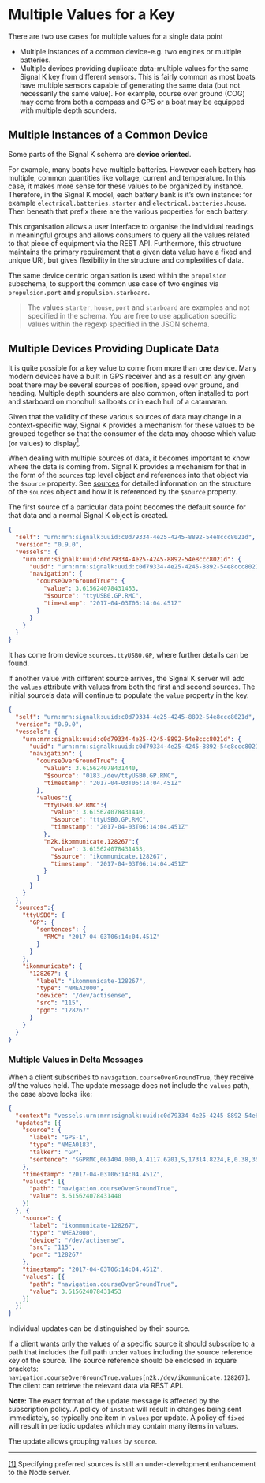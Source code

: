 # Multiple Values for a Key

There are two use cases for multiple values for a single data point

* Multiple instances of a common device-e.g. two engines or multiple batteries.
* Multiple devices providing duplicate data-multiple values for the same Signal K key from different sensors. This is
  fairly common as most boats have multiple sensors capable of generating the same data (but not necessarily the same
  value). For example, course over ground (COG) may come from both a compass and GPS or a boat may be equipped with
  multiple depth sounders.

## Multiple Instances of a Common Device

Some parts of the Signal K schema are **device oriented**.

For example, many boats have multiple batteries. However each battery has multiple, common quantities like voltage,
current and temperature. In this case, it makes more sense for these values to be organized by instance. Therefore, in
the Signal K model, each battery bank is it’s own instance: for example `electrical.batteries.starter` and
`electrical.batteries.house`. Then beneath that prefix there are the various properties for each battery.

This organisation allows a user interface to organise the individual readings in meaningful groups and allows consumers
to query all the values related to that piece of equipment via the REST API. Furthermore, this structure maintains the
primary requirement that a given data value have a fixed and unique URI, but gives flexibility in the structure and
complexities of data.

The same device centric organisation is used within the `propulsion` subschema, to support the common use case of two
engines via `propulsion.port` and `propulsion.starboard`.

> The values `starter`, `house`, `port` and `starboard` are examples and not specified in the schema. You are free to
use application specific values within the regexp specified in the JSON schema.

## Multiple Devices Providing Duplicate Data

It is quite possible for a key value to come from more than one device. Many modern devices have a built in GPS
receiver and as a result on any given boat there may be several sources of position, speed over ground, and heading.
Multiple depth sounders are also common, often installed to port and starboard on monohull sailboats or in each hull of
a catamaran.

Given that the validity of these various sources of data may change in a context-specific way, Signal K provides a
mechanism for these values to be grouped together so that the consumer of the data may choose which value (or values)
to display[<sup>1</sup>](#fn_1).<a name="ln_1" id="ln_1"></a>

When dealing with multiple sources of data, it becomes important to know where the data is coming from. Signal K
provides a mechanism for that in the form of the `sources` top level object and references into that object via the
`$source` property. See [sources](sources.md) for detailed information on the structure of the `sources` object and how
it is referenced by the `$source` property.

The first source of a particular data point becomes the default source for that data and a normal Signal K object is
created.

```json
{
  "self": "urn:mrn:signalk:uuid:c0d79334-4e25-4245-8892-54e8ccc8021d",
  "version": "0.9.0",
  "vessels": {
    "urn:mrn:signalk:uuid:c0d79334-4e25-4245-8892-54e8ccc8021d": {
      "uuid": "urn:mrn:signalk:uuid:c0d79334-4e25-4245-8892-54e8ccc8021d",
      "navigation": {
        "courseOverGroundTrue": {
          "value": 3.615624078431453,
          "$source": "ttyUSB0.GP.RMC",
          "timestamp": "2017-04-03T06:14:04.451Z"
        }
      }
    }
  }
}
```

It has come from device `sources.ttyUSB0.GP`, where further details can be found.

If another value with different source arrives, the Signal K server will add the `values` attribute with values from
both the first and second sources. The initial source‘s data will continue to populate the `value` property in the key.

```json
{
  "self": "urn:mrn:signalk:uuid:c0d79334-4e25-4245-8892-54e8ccc8021d",
  "version": "0.9.0",
  "vessels": {
    "urn:mrn:signalk:uuid:c0d79334-4e25-4245-8892-54e8ccc8021d": {
      "uuid": "urn:mrn:signalk:uuid:c0d79334-4e25-4245-8892-54e8ccc8021d",
      "navigation": {
        "courseOverGroundTrue": {
          "value": 3.615624078431440,
          "$source": "0183./dev/ttyUSB0.GP.RMC",
          "timestamp": "2017-04-03T06:14:04.451Z"
        },
        "values":{
          "ttyUSB0.GP.RMC":{
            "value": 3.615624078431440,
            "$source": "ttyUSB0.GP.RMC",
            "timestamp": "2017-04-03T06:14:04.451Z"
          },
          "n2k.ikommunicate.128267":{
            "value": 3.615624078431453,
            "$source": "ikommunicate.128267",
            "timestamp": "2017-04-03T06:14:04.451Z"
          }
        }
      }
    }
  },
  "sources":{
    "ttyUSB0": {
      "GP": {
        "sentences": {
          "RMC": "2017-04-03T06:14:04.451Z"
        }
      }
    },
    "ikommunicate": {
      "128267": {
        "label": "ikommunicate-128267",
        "type": "NMEA2000",
        "device": "/dev/actisense",
        "src": "115",
        "pgn": "128267"
      }
    }
  }
}
```

### Multiple Values in Delta Messages

When a client subscribes to `navigation.courseOverGroundTrue`, they receive _all_ the values held. The update message
does not include the `values` path, the case above looks like:

```json
{
  "context": "vessels.urn:mrn:signalk:uuid:c0d79334-4e25-4245-8892-54e8ccc8021d",
  "updates": [{
    "source": {
      "label": "GPS-1",
      "type": "NMEA0183",
      "talker": "GP",
      "sentence": "$GPRMC,061404.000,A,4117.6201,S,17314.8224,E,0.38,354.82,030417,,*11"
    },
    "timestamp": "2017-04-03T06:14:04.451Z",
    "values": [{
      "path": "navigation.courseOverGroundTrue",
      "value": 3.615624078431440
    }]
  }, {
    "source": {
      "label": "ikommunicate-128267",
      "type": "NMEA2000",
      "device": "/dev/actisense",
      "src": "115",
      "pgn": "128267"
    },
    "timestamp": "2017-04-03T06:14:04.451Z",
    "values": [{
      "path": "navigation.courseOverGroundTrue",
      "value": 3.615624078431453
    }]
  }]
}
```

Individual updates can be distinguished by their source.

If a client wants only the values of a specific source it should subscribe to a path that includes the full path under
`values` including the source reference key of the source. The source reference should be enclosed in square brackets:
`navigation.courseOverGroundTrue.values[n2k./dev/ikommunicate.128267]`. The client can retrieve the relevant data via
REST API.

**Note:** The exact format of the update message is affected by the subscription policy. A policy of `instant` will
result in changes being sent immediately, so typically one item in `values` per update. A policy of `fixed` will result
in periodic updates which may contain many items in `values`.

The update allows grouping `values` by `source`.

------
<a id="fn_1" href="#ln_1">[1]</a> Specifying preferred sources is still an under-development enhancement to the Node
server.
